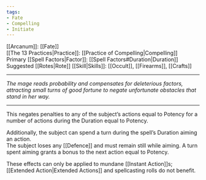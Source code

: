 ```yaml
---
tags:
- Fate
- Compelling
- Initiate
---
```


[[Arcanum]]: [[Fate]]\
[[The 13 Practices|Practice]]: [[Practice of Compelling|Compelling]]\
Primary [[Spell Factors|Factor]]: [[Spell Factors#Duration|Duration]]\
Suggested [[Rotes|Rote]] [[Skill|Skills]]: [[Occult]], [[Firearms]], [[Crafts]]

---

_The mage reads probability and compensates for deleterious factors, attracting small turns of good fortune to negate unfortunate obstacles that stand in her way._

---

This negates penalties to any of the subject’s actions equal to Potency for a number of actions during the Duration equal to Potency.

Additionally, the subject can spend a turn during the spell’s Duration aiming an action.\
The subject loses any [[Defence]] and must remain still while aiming. A turn spent aiming grants a bonus to the next action equal to Potency.

These effects can only be applied to mundane [[Instant Action]]s; [[Extended Action|Extended Actions]] and spellcasting rolls do not benefit.